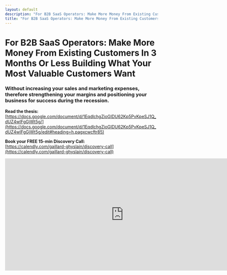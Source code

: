 ```yaml
---
layout: default
description: "For B2B SaaS Operators: Make More Money From Existing Customers In 3 Months Or Less Building What Your Most Valuable Customers Want - without increasing your sales and marketing expenses, therefore strengthening your margins and positioning your business for success during the recession."
title: "For B2B SaaS Operators: Make More Money From Existing Customers In 3 Months Or Less Building What Your Most Valuable Customers Want"
---
```



# For B2B SaaS Operators: Make More Money From Existing Customers In 3 Months Or Less Building What Your Most Valuable Customers Want

### Without increasing your sales and marketing expenses, therefore strengthening your margins and positioning your business for success during the recession.

**Read the thesis:** [https://docs.google.com/document/d/1EqdlchgZioGIDU62Kp5PvKpeSJ1Q_dUZ4wlFgGjWt5g/](https://docs.google.com/document/d/1EqdlchgZioGIDU62Kp5PvKpeSJ1Q_dUZ4wlFgGjWt5g/edit#heading=h.pagxcwcftr85)  


**Book your FREE 15-min Discovery Call:**  
[https://calendly.com/gaillard-ghyslain/discovery-call](https://calendly.com/gaillard-ghyslain/discovery-call)  


<iframe width="780" height="370" src="https://www.youtube.com/embed/E6KjwV9kxbk" title="YouTube video player" frameborder="0" allow="accelerometer; autoplay; clipboard-write; encrypted-media; gyroscope; picture-in-picture; web-share" allowfullscreen></iframe>  


